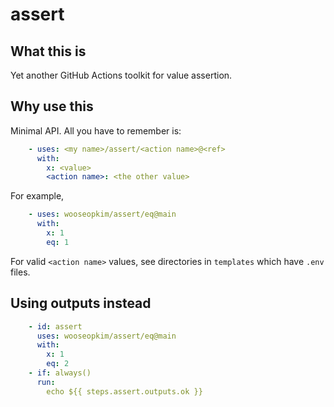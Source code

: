 # assert

## What this is

Yet another GitHub Actions toolkit for value assertion.

## Why use this

Minimal API. All you have to remember is:

```yml
    - uses: <my name>/assert/<action name>@<ref>
      with:
        x: <value>
        <action name>: <the other value>
```

For example,

```yml
    - uses: wooseopkim/assert/eq@main
      with:
        x: 1
        eq: 1
```

For valid `<action name>` values, see directories in `templates` which have `.env` files.

## Using outputs instead

```yml
    - id: assert
      uses: wooseopkim/assert/eq@main
      with:
        x: 1
        eq: 2
    - if: always()
      run:
        echo ${{ steps.assert.outputs.ok }}
```
